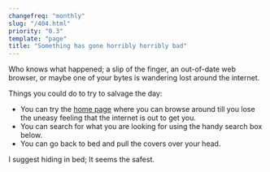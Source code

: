 ```yaml
---
changefreq: "monthly"
slug: "/404.html"
priority: "0.3"
template: "page"
title: "Something has gone horribly horribly bad"
---
```


Who knows what happened; a slip of the finger, an out-of-date web browser, or
maybe one of your bytes is wandering lost around the internet.

Things you could do to try to salvage the day:

* You can try the [home page](/) where you can browse around till you lose the
  uneasy feeling that the internet is out to get you.
* You can search for what you are looking for using the handy search box
  below.
* You can go back to bed and pull the covers over your head.

I suggest hiding in bed; It seems the safest.
